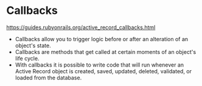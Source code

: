 # Callbacks

https://guides.rubyonrails.org/active_record_callbacks.html

- Callbacks allow you to trigger logic before or after an alteration of an object's state.
- Callbacks are methods that get called at certain moments of an object's life cycle.
- With callbacks it is possible to write code that will run whenever an Active Record object is created, saved, updated, deleted, validated, or loaded from the database.
